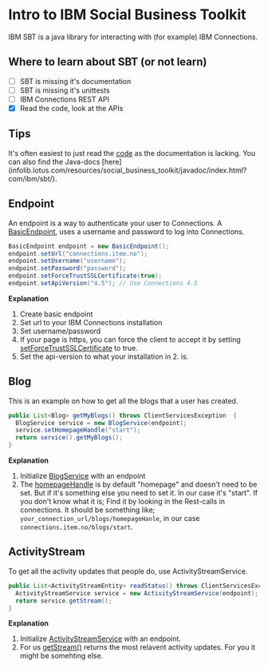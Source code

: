 # Intro to IBM Social Business Toolkit

IBM SBT is a java library for interacting with (for example) IBM Connections.

## Where to learn about SBT (or not learn)

 - [ ] SBT is missing it's documentation
 - [ ] SBT is missing it's unittests
 - [ ] IBM Connections REST API
 - [x] Read the code, look at the APIs

## Tips

It's often easiest to just read the [code](http://mvnrepository.com/artifact/com.ibm.sbt/com.ibm.sbt.core) as the documentation is lacking.
You can also find the Java-docs [here] (infolib.lotus.com/resources/social_business_toolkit/javadoc/index.html?com/ibm/sbt/).


## Endpoint

An endpoint is a way to authenticate your user to Connections. A [BasicEndpoint](http://infolib.lotus.com/resources/social_business_toolkit/javadoc/com/ibm/sbt/services/endpoints/BasicEndpoint.html), uses a username and password to log into Connections.

```java
BasicEndpoint endpoint = new BasicEndpoint();
endpoint.setUrl("connections.item.no");
endpoint.setUsername("username");
endpoint.setPassword("password");
endpoint.setForceTrustSSLCertificate(true);
endpoint.setApiVersion("4.5"); // Use Connections 4.5
```

**Explanation**
  1. Create basic endpoint
  2. Set url to your IBM Connections installation
  3. Set username/password
  4. If your page is https, you can force the client to accept it by setting [setForceTrustSSLCertificate](http://infolib.lotus.com/resources/social_business_toolkit/javadoc/com/ibm/sbt/services/endpoints/AbstractEndpoint.html#setForceTrustSSLCertificate%28boolean%29) to true.
  5. Set the api-version to what your installation in 2. is.

## Blog

This is an example on how to get all the blogs that a user has created. 

```java
public List<Blog> getMyBlogs() throws ClientServicesException  {
  BlogService service = new BlogService(endpoint);
  service.setHomepageHandle("start");
  return service().getMyBlogs();
}
```
**Explanation**
  1. Initialize [BlogService](http://infolib.lotus.com/resources/social_business_toolkit/javadoc/com/ibm/sbt/services/client/connections/blogs/BlogService.html) with an endpoint
  2. The [homepageHandle](http://infolib.lotus.com/resources/social_business_toolkit/javadoc/com/ibm/sbt/services/client/connections/blogs/BlogService.html#setHomepageHandle%28java.lang.String%29) is by default "homepage" and doesn't need to be set. But if it's something else you need to set it.  In our case it's "start". If you don't know what it is; Find it by looking in the Rest-calls in connections. It should be something like; `your_connection_url/blogs/homepageHanle`, in our case `connections.item.no/blogs/start`. 

## ActivityStream 

To get all the activity updates that people do, use ActivityStreamService.

```java
public List<ActivityStreamEntity> readStatus() throws ClientServicesException, ActivityStreamServiceException {
  ActivityStreamService service = new ActivityStreamService(endpoint);
  return service.getStream();
}
```
**Explanation**
  1. Initialize [ActivityStreamService](http://infolib.lotus.com/resources/social_business_toolkit/javadoc/com/ibm/sbt/services/client/connections/activitystreams/ActivityStreamService.html) with an endpoint.
  2. For us [getStream()](http://infolib.lotus.com/resources/social_business_toolkit/javadoc/com/ibm/sbt/services/client/connections/activitystreams/ActivityStreamService.html#getStream%28%29) returns the most relavent activity updates. For you it might be somehting else.


